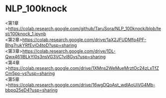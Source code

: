 # NLP_100knock

<第1章>https://colab.research.google.com/github/TaruSora/NLP_100knock/blob/test/100knock_1.ipynb<br>
<第2章>https://colab.research.google.com/drive/1aX2JFUDMfp4PF-Bhg7rukYRfEviO4toD?usp=sharing<br>
<第3章>https://colab.research.google.com/drive/1DL-Qwx461lBLkYl0s3nsVG3VC1vl8Gys?usp=sharing<br>
<第4章>https://colab.research.google.com/drive/1XMns2WeMueMrztOc24zLxTfZCm5po-ys?usp=sharing<br>
<第5章>https://colab.research.google.com/drive/16wgDQoAst_wdlAoUiVG4Mb-bbpq25eD4?usp=sharing<br>
